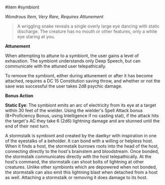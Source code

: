 #item #symbiont 

*Wondrous Item, Very Rare, Requires Attunement*

> A wriggling snake reveals a single overly large eye dancing with static discharge. The creature has no mouth or other features, only a white eye staring at you.

**Attunement**

When attempting to attune to a symbiont, the user gains a level of exhaustion. The symbiont understands only Deep Speech, but can communicate with the attuned user telepathically.

To remove the symbiont, either during attunement or after it has become attached, requires a DC 15 Constitution saving throw, and whether or not the save was successful the user takes 2d8 psychic damage.

**Bonus Action**

**Static Eye**: The symbiont emits an arc of electricity from its eye at a target within 30 feet of the wielder. Using the wielder's Spell Attack bonus (8+Proficiency Bonus, using Intelligence if no casting stat), if the attack hits the target's AC they take 6 (2d6) lightning damage and are stunned until the end of their next turn.

A stormstalk is symbiont and created by the daelkyr with inspiration in one of the eyestalks of a beholder. It can bond with a willing or helpless host. When it finds a host, the stormstalk burrows roots into the head of the host, connecting directly to the host's brainstem and bloodstream. Once bonded, the stormstalk communicates directly with the host telepathically. At the host's command, the stormstalk can shoot bolts of lightning at other creatures. Unlike other symbionts which are depowered when not bonded, the stormstalk can also emit this lightning blast when detached from a host as well. Attaching a stormstalk or removing it does damage to its host.
